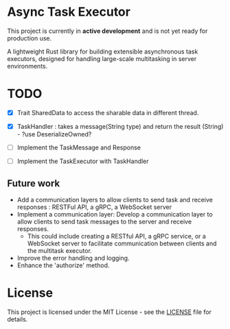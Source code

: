 # Async Task Executor

This project is currently in **active development** and is not yet ready for production use.

A lightweight Rust library for building extensible asynchronous task executors, designed for handling large-scale multitasking in server environments. 



# TODO
- [x] Trait SharedData to access the sharable data in different thread.
- [x] TaskHandler : takes a message(String type) and return the result (String) - ?use DeserializeOwned?
- [ ] Implement the TaskMessage and Response
- [ ] Implement the TaskExecutor with TaskHandler


## Future work

- Add a communication layers to allow clients to send task and receive responses : RESTFul API, a gRPC, a WebSocket server
- Implement a communication layer: Develop a communication layer to allow clients to send task messages to the server and receive responses. 
	- This could include creating a RESTful API, a gRPC service, or a WebSocket server to facilitate communication between clients and the multitask executor.
- Improve the error handling and logging.
- Enhance the 'authorize' method.



# License

This project is licensed under the MIT License - see the [LICENSE](./LICENSE) file for details.
